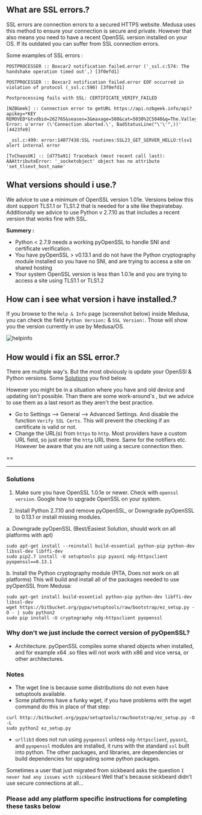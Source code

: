 ## What are SSL errors.?

SSL errors are connection errors to a secured HTTPS website. Medusa uses this method to ensure your connection is secure and private. However that also means you need to have a recent OpenSSL version installed on your OS. If its outdated you can suffer from SSL connection errors.  

Some examples of SSL errors : 

```
POSTPROCESSER :: Boxcar2 notification failed.error ('_ssl.c:574: The handshake operation timed out',) [3f0efd1]
```  

```
POSTPROCESSER :: Boxcar2 notification failed.error EOF occurred in violation of protocol (_ssl.c:590) [3f0efd1]
```  

```
Postprocessing fails with SSL: CERTIFICATE_VERIFY_FAILED
```  
```
[NZBGeek] :: Connection error to getURL https://api.nzbgeek.info/api?apikey=*KEY REMOVED*&tvdbid=262765&season=3&maxage=500&cat=5030%2C5040&q=The.Valleys&limit=100&t=tvsearch&offset=0&ep=7 Error: u'error (\'Connection aborted.\', BadStatusLine("\'\'",))' [4423fe9] 
```  
```
 _ssl.c:499: error:14077438:SSL routines:SSL23_GET_SERVER_HELLO:tlsv1 alert internal error
```  
```
[TvChaosUK] :: [d775a91] Traceback (most recent call last): AAAttributeError: '_socketobject' object has no attribute 'set_tlsext_host_name'
```


## What versions should i use.?

We advice to use a minimum of OpenSSL version 1.01e. Versions below this dont support TLS1.1 or TLS1.2 that is needed for a site like thepiratebay.  
Additionally we advice to use Python v 2.7.10 as that includes a recent version that works fine with SSL.

**Summery :**  

* Python < 2.7.9 needs a working pyOpenSSL to handle SNI and certificate verification. 
* You have pyOpenSSL > v0.13.1 and do not have the Python cryptography module installed so you have no SNI, and are trying to access a site on shared hosting
* Your system OpenSSL version is less than 1.0.1e and you are trying to access a site using TLS1.1 or TLS1.2 

## How can i see what version i have installed.?

If you browse to the `Help & Info` page (screenshot below) inside Medusa, you can check the field `Python Version:` & `SSL Version:`.
Those will show you the version currently in use by Medusa/OS.   

![helpinfo](https://cloud.githubusercontent.com/assets/7928052/13013132/70b0840c-d1ae-11e5-8894-f3dd8b95dfe9.png)

## How would i fix an SSL error.?

There are multiple way's. But the most obviously is update your OpenSSl & Python versions. Some [Solutions](https://github.com/pyMedusa/SickRage/wiki/SSL-Errors#solutions) you find below.  

However you might be in a situation where you have and old device and updating isn't possible. Than there are some work-around's , but we advice to use them as a last resort as they aren't the best practice.

* Go to Settings --> General --> Advanced Settings. And disable the function `Verify SSL Certs`. This will prevent the checking if an certificate is valid or not.  
* Change the URL(s) from `https` to `http`. Most providers have a custom URL field, so just enter the `http` URL there. Same for the notifiers etc. However be aware that you are not using a secure connection then.  

== 
___




### Solutions


1. Make sure you have OpenSSL 1.0.1e or newer. Check with `openssl version`. Google how to upgrade OpenSSL on your system.

2. Install Python 2.7.10 and remove pyOpenSSL, or Downgrade pyOpenSSL to 0.13.1 or install missing modules.

a. Downgrade pyOpenSSL (Best/Easiest Solution, should work on all platforms with apt)
```
sudo apt-get install --reinstall build-essential python-pip python-dev libssl-dev libffi-dev
sudo pip2.7 install -U setuptools pip pyasn1 ndg-httpsclient pyopenssl==0.13.1
```

b. Install the Python cryptography module (PITA, Does not work on all platforms)
This will build and install all of the packages needed to use pyOpenSSL from Medusa:
```
sudo apt-get install build-essential python-pip python-dev libffi-dev libssl-dev
wget https://bitbucket.org/pypa/setuptools/raw/bootstrap/ez_setup.py -O - | sudo python2
sudo pip install -U cryptography ndg-httpsclient pyopenssl
```

### Why don't we just include the correct version of pyOpenSSL?
* Architecture. pyOpenSSL compiles some shared objects when installed, and for example x64 .so files will not work with x86 and vice versa, or other architectures.


### Notes

* The wget line is because some distributions do not even have setuptools available.
* Some platforms have a funky wget, if you have problems with the wget command do this in place of that step: 
```
curl http://bitbucket.org/pypa/setuptools/raw/bootstrap/ez_setup.py -O -L
sudo python2 ez_setup.py
```
* `urllib3` does not run using `pyopenssl` unless `ndg-httpsclient`, `pyasn1`, and `pyopenssl` modules are installed, it runs with the standard `ssl` built into python. The other packages, and libraries, are dependencies or build dependencies for upgrading some python packages.

Sometimes a user that just migrated from sickbeard asks the question `I never had any issues with sickbeard` Well that's because sickbeard didn't use secure connections at all...  

### Please add any platform specific instructions for completing these tasks below


